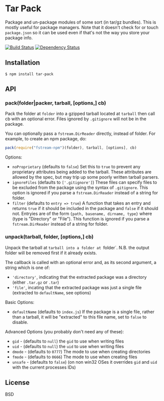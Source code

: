 # Tar Pack

Package and un-package modules of some sort (in tar/gz bundles).  This is mostly useful for package managers.  Note that it doesn't check for or touch `package.json` so it can be used even if that's not the way you store your package info.

[![Build Status](https://travis-ci.org/ForbesLindesay/tar-pack.png?branch=master)](https://travis-ci.org/ForbesLindesay/tar-pack)
[![Dependency Status](https://gemnasium.com/ForbesLindesay/tar-pack.png)](https://gemnasium.com/ForbesLindesay/tar-pack)

## Installation

    $ npm install tar-pack

## API

### pack(folder|packer, tarball, [options,] cb)

Pack the folder at `folder` into a gzipped tarball located at `tarball` then call cb with an optional error.  Files ignored by `.gitignore` will not be in the package.

You can optionally pass a `fstream.DirReader` directly, instead of folder.  For example, to create an npm package, do:

```js
pack(require("fstream-npm")(folder), tarball, [options], cb)
```

Options:

 - `noProprietary` (defaults to `false`) Set this to `true` to prevent any proprietary attributes being added to the tarball.  These attributes are allowed by the spec, but may trip up some poorly written tarball parsers.
 - `ignoreFiles` (defaults to `['.gitignore']`) These files can specify files to be excluded from the package using the syntax of `.gitignore`.  This option is ignored if you parse a `fstream.DirReader` instead of a string for folder.
 - `filter` (defaults to `entry => true`) A function that takes an entry and returns `true` if it should be included in the package and `false` if it should not.  Entryies are of the form `{path, basename, dirname, type}` where (type is "Directory" or "File").  This function is ignored if you parse a `fstream.DirReader` instead of a string for folder.

### unpack(tarball, folder, [options,] cb)

Unpack the tarball at `tarball into a folder at `folder`.  N.B. the output folder will be removed first if it already exists.

The callback is called with an optional error and, as its second argument, a string which is one of:

 - `'directory'`, indicating that the extracted package was a directory (either `.tar.gz` or `.tar`)
 - `'file'`, incating that the extracted package was just a single file (extracted to `defaultName`, see options)

Basic Options:

 - `defaultName` (defaults to `index.js`) If the package is a single file, rather than a tarball, it will be "extracted" to this file name, set to `false` to disable.

Advanced Options (you probably don't need any of these):

 - `gid` - (defaults to `null`) the `gid` to use when writing files
 - `uid` - (defaults to `null`) the `uid` to use when writing files
 - `dmode` - (defaults to `0777`) The mode to use when creating directories
 - `fmode` - (defaults to `0666`) The mode to use when creating files
 - `unsafe` - (defaults to `false`) (on non win32 OSes it overrides `gid` and `uid` with the current processes IDs)

## License

  BSD